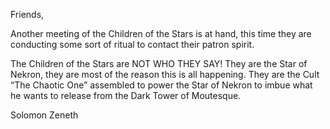 Friends,

Another meeting of the Children of the Stars is at hand, this time they are conducting some sort of ritual to contact their patron spirit.

The Children of the Stars are NOT WHO THEY SAY! They are the Star of Nekron, they are most of the reason this is all happening. They are the Cult “The Chaotic One” assembled to power the Star of Nekron to imbue what he wants to release from the Dark Tower of Moutesque. 

Solomon Zeneth